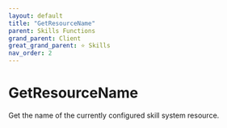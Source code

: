 ```yaml
---
layout: default
title: "GetResourceName"
parent: Skills Functions
grand_parent: Client
great_grand_parent: ⭐ Skills
nav_order: 2
---
```


# GetResourceName
Get the name of the currently configured skill system resource.

#